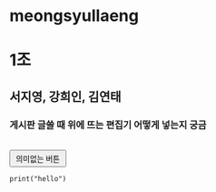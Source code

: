 # meongsyullaeng

# 1조

## 서지영, 강희인, 김연태

###
### 게시판 글쓸 때 위에 뜨는 편집기 어떻게 넣는지 궁금  
<br />
<button style="width:100px; height:30px;"> 의미없는 버튼 </button>

```
print("hello")
```